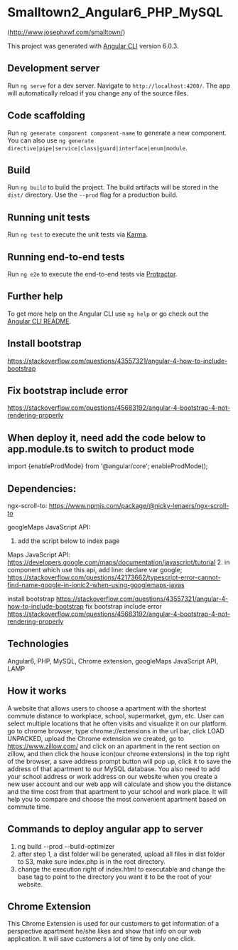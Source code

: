 # Smalltown2_Angular6_PHP_MySQL  
(http://www.josephxwf.com/smalltown/)

This project was generated with [Angular CLI](https://github.com/angular/angular-cli) version 6.0.3.

## Development server

Run `ng serve` for a dev server. Navigate to `http://localhost:4200/`. The app will automatically reload if you change any of the source files.

## Code scaffolding

Run `ng generate component component-name` to generate a new component. You can also use `ng generate directive|pipe|service|class|guard|interface|enum|module`.

## Build

Run `ng build` to build the project. The build artifacts will be stored in the `dist/` directory. Use the `--prod` flag for a production build.

## Running unit tests

Run `ng test` to execute the unit tests via [Karma](https://karma-runner.github.io).

## Running end-to-end tests

Run `ng e2e` to execute the end-to-end tests via [Protractor](http://www.protractortest.org/).

## Further help

To get more help on the Angular CLI use `ng help` or go check out the [Angular CLI README](https://github.com/angular/angular-cli/blob/master/README.md).


## Install bootstrap
https://stackoverflow.com/questions/43557321/angular-4-how-to-include-bootstrap

## Fix bootstrap include error
https://stackoverflow.com/questions/45683192/angular-4-bootstrap-4-not-rendering-properly


## When deploy it, need add the code below to app.module.ts to switch to product mode

import {enableProdMode} from '@angular/core';
enableProdMode();


## Dependencies:
ngx-scroll-to:
https://www.npmjs.com/package/@nicky-lenaers/ngx-scroll-to

googleMaps JavaScript API:

1. add the script below to index page
<script type="text/javascript" src="//maps.googleapis.com/maps/api/js?key=AIzaSyAeSvY7QHVsmknYveEWBjWv3ZrPcGfnBr4"></script>

Maps JavaScript API:
https://developers.google.com/maps/documentation/javascript/tutorial
2. in component which use this api, add line:
   declare var google; https://stackoverflow.com/questions/42173662/typescript-error-cannot-find-name-google-in-ionic2-when-using-googlemaps-javas

install bootstrap
   https://stackoverflow.com/questions/43557321/angular-4-how-to-include-bootstrap
fix bootstrap include error
   https://stackoverflow.com/questions/45683192/angular-4-bootstrap-4-not-rendering-properly

## Technologies

   Angular6, PHP, MySQL, Chrome extension, googleMaps JavaScript API, LAMP

## How it works
   A website that allows users to choose a apartment with the shortest commute distance to workplace, school, supermarket, gym, etc. User can select multiple locations that he often visits and visualize it on our platform. go to chrome browser, type chrome://extensions in the url bar, click LOAD UNPACKED, upload the Chrome extension we created, go to https://www.zillow.com/ and click on an apartment in the rent section on zillow, and then click the house icon(our chrome extensions) in the top right of the browser, a save address prompt button will pop up, click it to save the address of that apartment to our MySQL database. You also need to add your school address or work address on our website when you create a new user account and our web app will calculate and show you the distance and the time cost from that apartment to your school and work place. It will help you to compare and choose the most convenient apartment based on commute time.

## Commands to deploy angular app to server
   1. ng build --prod --build-optimizer
   2. after step 1, a dist folder will be generated, upload all files in dist folder to S3, make sure index.php is in the root directory.
   3. change the execution right of index.html to executable and change the base tag to point to the directory you want it to be the root of your website.

## Chrome Extension
This Chrome Extension is used for our customers to get information of a perspective apartment he/she likes and show that info on our web application. It will save customers a lot of time by only one click.
